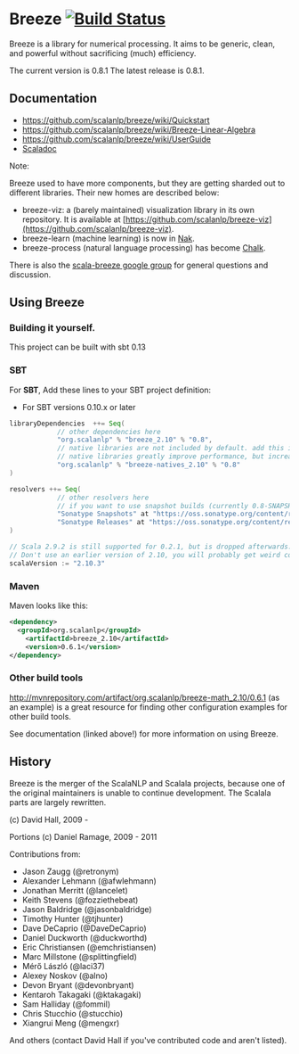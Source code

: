 # Breeze [![Build Status](https://travis-ci.org/scalanlp/breeze.png?branch=master)](https://travis-ci.org/scalanlp/breeze)

Breeze is a library for numerical processing. It aims to be generic, clean, and powerful without sacrificing (much) efficiency.

The current version is 0.8.1 The latest release is 0.8.1.
## Documentation

* https://github.com/scalanlp/breeze/wiki/Quickstart
* https://github.com/scalanlp/breeze/wiki/Breeze-Linear-Algebra
* https://github.com/scalanlp/breeze/wiki/UserGuide
* [Scaladoc](http://www.scalanlp.org/api/breeze/)

Note:

Breeze used to have more components, but they are getting sharded out to different libraries. Their new homes are described below:

* breeze-viz: a (barely maintained) visualization library in its own repository. It is available at [https://github.com/scalanlp/breeze-viz](https://github.com/scalanlp/breeze-viz).
* breeze-learn (machine learning) is now in [Nak](https://github.com/scalanlp/nak).
* breeze-process (natural language processing) has become [Chalk](https://github.com/scalanlp/chalk).

There is also the [scala-breeze google group](https://groups.google.com/forum/#!forum/scala-breeze) for general questions and discussion.

## Using Breeze

### Building it yourself.

This project can be built with sbt 0.13

### SBT

For **SBT**, Add these lines to your SBT project definition:

* For SBT versions 0.10.x or later

```scala
libraryDependencies  ++= Seq(
            // other dependencies here
            "org.scalanlp" % "breeze_2.10" % "0.8",
            // native libraries are not included by default. add this if you want them (as of 0.7)
            // native libraries greatly improve performance, but increase jar sizes.
            "org.scalanlp" % "breeze-natives_2.10" % "0.8"
)

resolvers ++= Seq(
            // other resolvers here
            // if you want to use snapshot builds (currently 0.8-SNAPSHOT), use this.
            "Sonatype Snapshots" at "https://oss.sonatype.org/content/repositories/snapshots/",
            "Sonatype Releases" at "https://oss.sonatype.org/content/repositories/releases/"
)

// Scala 2.9.2 is still supported for 0.2.1, but is dropped afterwards.
// Don't use an earlier version of 2.10, you will probably get weird compiler crashes.
scalaVersion := "2.10.3"
```

### Maven

Maven looks like this:

```xml
<dependency>
  <groupId>org.scalanlp</groupId>
	<artifactId>breeze_2.10</artifactId>
	<version>0.6.1</version>
</dependency>
```

### Other build tools

http://mvnrepository.com/artifact/org.scalanlp/breeze-math_2.10/0.6.1 (as an example) is a great resource for finding other configuration examples for other build tools.

See documentation (linked above!) for more information on using Breeze.

## History

Breeze is the merger of the ScalaNLP and Scalala projects, because one of the original maintainers is unable to continue development. The Scalala parts are largely rewritten.

(c) David Hall, 2009 -

Portions (c) Daniel Ramage, 2009 - 2011

Contributions from:

* Jason Zaugg (@retronym)
* Alexander Lehmann (@afwlehmann)
* Jonathan Merritt (@lancelet)
* Keith Stevens (@fozziethebeat)
* Jason Baldridge (@jasonbaldridge)
* Timothy Hunter (@tjhunter)
* Dave DeCaprio (@DaveDeCaprio)
* Daniel Duckworth (@duckworthd)
* Eric Christiansen (@emchristiansen)
* Marc Millstone (@splittingfield)
* Mérő László (@laci37)
* Alexey Noskov (@alno)
* Devon Bryant (@devonbryant)
* Kentaroh Takagaki (@ktakagaki)
* Sam Halliday (@fommil)
* Chris Stucchio (@stucchio)
* Xiangrui Meng (@mengxr)

And others (contact David Hall if you've contributed code and aren't listed).
